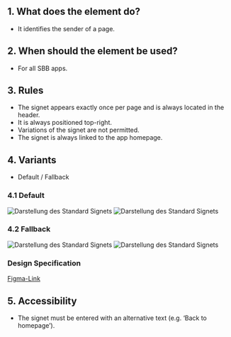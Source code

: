 ## 1. What does the element do?
*   It identifies the sender of a page.

## 2. When should the element be used?
*   For all SBB apps.

## 3. Rules
*   The signet appears exactly once per page and is always located in the header.
*   It is always positioned top-right.
*   Variations of the signet are not permitted.
*   The signet is always linked to the app homepage.

## 4. Variants
*   Default / Fallback

<label class="switch" style="display:none"><input type="checkbox"><span class="slider round"></span></label>

### 4.1 Default
![Darstellung des Standard Signets](https://raw.githubusercontent.com/sbb-design-systems/design-system-mobile-documentation/doku-update/documentation/brand/images/brand-logo-default-light.png 'class: image light')
![Darstellung des Standard Signets](https://raw.githubusercontent.com/sbb-design-systems/design-system-mobile-documentation/doku-update/documentation/brand/images/brand-logo-default-dark.png 'class: image dark hide')

### 4.2 Fallback
![Darstellung des Standard Signets](https://raw.githubusercontent.com/sbb-design-systems/design-system-mobile-documentation/doku-update/documentation/brand/images/brand-logo-fallback-light.png 'class: image light')
![Darstellung des Standard Signets](https://raw.githubusercontent.com/sbb-design-systems/design-system-mobile-documentation/doku-update/documentation/brand/images/brand-logo-fallback-dark.png 'class: image dark hide')
### Design Specification
[Figma-Link](https://www.figma.com/file/WOtLIam1xwrqcgnAITsEhV/Design-System-Mobile?node-id=11%3A3793)


## 5. Accessibility
*   The signet must be entered with an alternative text (e.g. ‘Back to homepage’).